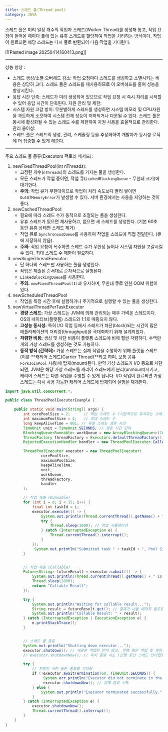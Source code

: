 ```yaml
---
title: 스레드 풀(Thread pool)
category: JAVA
---
```

스레드 풀은 미리 일정 개수의 작업자 스레드(Worker Thread)를 생성해 놓고, 작업 요청이 들어올 때마다 풀에 있는 유휴 스레드를 할당하여 작업을 처리하는 방식이다. 작업이 완료되면 해당 스레드는 다시 풀로 반환되어 다음 작업을 기다린다. 

![[Pasted image 20250414160413.png]]


------------------------------------------

성능 향상 :
- 스레드 생성/소멸 오버헤드 감소: 작업 요청마다 스레드를 생성하고 소멸시키는 비용은 상당히 크다. 스레드 풀은 스레드를 재사용하므로 이 오버헤드를 줄여 성능을 향상시킨다.
- 응답 시간 단축: 스레드가 미리 생성되어 있으므로 작업 요청 시 즉시 처리를 시작할 수 있어 응답 시간이 단축된다. 
자원 관리 및 제한:
- 시스템 자원 고갈 방지: 무분별하게 스레드를 생성하면 시스템 메모리 및 CPU자원을 과도하게 소모하여 시스템 전체 성능이 저하되거나 다운될 수 있다. 스레드 풀은 동시에 활성화될 수 있는 스레드 수를 제한하여 자원 사용을 효율적으로 관리한다. 
관리 용이성:
- 스레드 풀은 스레드의 생성, 관리, 스케줄링 등을 추상화하여 개발자가 동시성 로직에 더 집중할 수 있게 해준다. 

-----------------------------------------------------------------

주요 스레드 풀 종류(Executors 팩토리 메서드):
1. newFixedThreadPool(int nThreads): 
	-  고정된 개수(`nThreads`)의 스레드를 가지는 풀을 생성한다.
    - 모든 스레드가 작업 중이면, 작업 큐(`LinkedBlockingQueue` - 무한대 크기)에 대기한다.
    - **주의:** 작업 큐가 무한대이므로 작업이 처리 속도보다 빨리 쌓이면 `OutOfMemoryError`가 발생할 수 있다. 서버 환경에서는 사용을 지양하는 것이 좋다.
2. newCachedThreadPool:
	-  필요에 따라 스레드 수가 동적으로 조절되는 풀을 생성한다.
	- 유휴 스레드가 있으면 재사용하고, 없으면 새 스레드를 생성한다. (기본 60초 동안 유휴 상태면 스레드 제거)
	- 작업 큐로 `SynchronousQueue`를 사용하여 작업을 스레드에 직접 전달한다. (큐에 저장하지 않음).
	- **주의:** 작업 요청이 폭주하면 스레드 수가 무한정 늘어나 시스템 자원을 고갈시킬 수 있다. 최대 스레드 수 제한이 필요하다.
3. newSingleThreadExecutor: 
	- 단 하나의 스레드만 사용하는 풀을 생성한다. 
	- 작업은 제출된 순서대로 순차적으로 실행된다.
	- `LinkedBlockingQueue`를 사용한다.
	- **주의:** `newFixedThreadPool(1)`과 유사하며, 무한대 큐로 인한 OOM 위험이 있다.
4. newScheduledThreadPool
	- 작업을 특정 시간 후에 실행하거나 주기적으로 실행할 수 있는 풀을 생성한다. 
5. newVirtualThreadPerTaskExecutor
	- **경량 스레드:** 가상 스레드는 JVM에 의해 관리되는 매우 가벼운 스레드이다. OS의 네이티브(플랫폼) 스레드와 1:1로 매핑되지 않다.
	- **고성능 동시성:** 특히 I/O 작업 등에서 스레드가 차단(block)되는 시간이 많은 애플리케이션의 처리량(throughput)을 극대화하기 위해 설계되었다.
	- **저렴한 비용:** 생성 및 차단 비용이 플랫폼 스레드에 비해 훨씬 저렴하다. 수백만 개의 가상 스레드를 생성하는 것도 가능하다.
	- **동작 방식 (간략히):** 가상 스레드는 실제 작업을 수행하기 위해 플랫폼 스레드(이를 **캐리어 스레드(Carrier Thread)**라고 하며, 보통 공유 `ForkJoinPool` 사용)에 탑재(mount)된다. 만약 가상 스레드가 I/O 등으로 차단되면, JVM은 해당 가상 스레드를 캐리어 스레드에서 분리(unmount)시키고, 캐리어 스레드는 다른 작업을 수행할 수 있게 됩니다. I/O 작업이 완료되면 가상 스레드는 다시 사용 가능한 캐리어 스레드에 탑재되어 실행을 재개한다.

```java
import java.util.concurrent.*;

public class ThreadPoolExecutorExample {

    public static void main(String[] args) {
        int corePoolSize = 2;      // 핵심 스레드 수 (기본적으로 유지되는 스레드)
        int maximumPoolSize = 4;   // 최대 스레드 수
        long keepAliveTime = 60L; // 유휴 스레드 생존 시간
        TimeUnit unit = TimeUnit.SECONDS; // 생존 시간 단위
        BlockingQueue<Runnable> workQueue = new ArrayBlockingQueue<>(10); // 작업 큐 (크기 제한!)
        ThreadFactory threadFactory = Executors.defaultThreadFactory(); // 스레드 생성 팩토리 (이름 지정 등 커스텀 가능)
        RejectedExecutionHandler handler = new ThreadPoolExecutor.CallerRunsPolicy(); // 거부 정책

        ThreadPoolExecutor executor = new ThreadPoolExecutor(
                corePoolSize,
                maximumPoolSize,
                keepAliveTime,
                unit,
                workQueue,
                threadFactory,
                handler
        );

        // 작업 제출 (Runnable)
        for (int i = 0; i < 15; i++) {
            final int taskId = i;
            executor.execute(() -> {
                System.out.println(Thread.currentThread().getName() + " is executing task " + taskId);
                try {
                    Thread.sleep(1000); // 작업 시뮬레이션
                } catch (InterruptedException e) {
                    Thread.currentThread().interrupt();
                }
            });
             System.out.println("Submitted task " + taskId + ", Pool Size: " + executor.getPoolSize() + ", Queue Size: " + workQueue.size());
        }


        // 작업 제출 (Callable)
        Future<String> futureResult = executor.submit(() -> {
            System.out.println(Thread.currentThread().getName() + " is executing a callable task.");
            Thread.sleep(2000);
            return "Callable Result";
        });

        try {
            System.out.println("Waiting for callable result...");
            String result = futureResult.get(); // 결과가 나올 때까지 블로킹
            System.out.println("Callable Result: " + result);
        } catch (InterruptedException | ExecutionException e) {
            e.printStackTrace();
        }


        // 스레드 풀 종료
        System.out.println("Shutting down executor...");
        executor.shutdown(); // 새로운 작업은 받지 않고, 진행 중인 작업 및 큐의 작업은 완료
        // executor.shutdownNow(); // 즉시 종료 시도 (진행 중인 스레드 인터럽트)

        try {
            // 지정된 시간 동안 종료를 기다림
            if (!executor.awaitTermination(60, TimeUnit.SECONDS)) {
                 System.err.println("Executor did not terminate in the specified time.");
                 executor.shutdownNow(); // 강제 종료 시도
            } else {
                System.out.println("Executor terminated successfully.");
            }
        } catch (InterruptedException e) {
            executor.shutdownNow();
            Thread.currentThread().interrupt();
        }
    }
}
```
